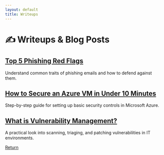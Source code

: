 ```yaml
---
layout: default
title: Writeups
---
```


# ✍️ Writeups & Blog Posts

## [Top 5 Phishing Red Flags](writeups/phishing-red-flags.md)
Understand common traits of phishing emails and how to defend against them.

## [How to Secure an Azure VM in Under 10 Minutes](writeups/azure-vm-guide.md)
Step-by-step guide for setting up basic security controls in Microsoft Azure.

## [What is Vulnerability Management?](writeups/vulnerability-management.md)
A practical look into scanning, triaging, and patching vulnerabilities in IT environments.


[Return](index.md)
